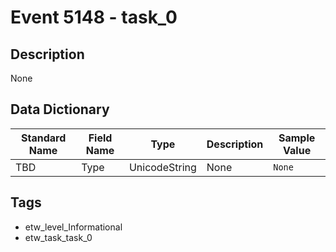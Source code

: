 # Event 5148 - task_0

## Description
None

## Data Dictionary
|Standard Name|Field Name|Type|Description|Sample Value|
|---|---|---|---|---|
|TBD|Type|UnicodeString|None|`None`|

## Tags
* etw_level_Informational
* etw_task_task_0